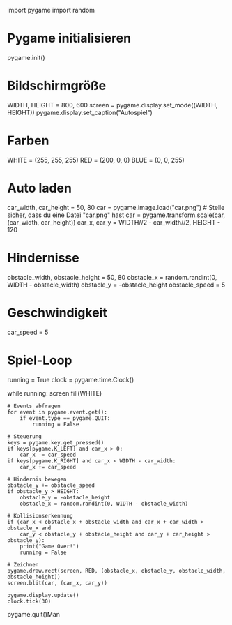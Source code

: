 import pygame
import random

# Pygame initialisieren
pygame.init()

# Bildschirmgröße
WIDTH, HEIGHT = 800, 600
screen = pygame.display.set_mode((WIDTH, HEIGHT))
pygame.display.set_caption("Autospiel")

# Farben
WHITE = (255, 255, 255)
RED = (200, 0, 0)
BLUE = (0, 0, 255)

# Auto laden
car_width, car_height = 50, 80
car = pygame.image.load("car.png")  # Stelle sicher, dass du eine Datei "car.png" hast
car = pygame.transform.scale(car, (car_width, car_height))
car_x, car_y = WIDTH//2 - car_width//2, HEIGHT - 120

# Hindernisse
obstacle_width, obstacle_height = 50, 80
obstacle_x = random.randint(0, WIDTH - obstacle_width)
obstacle_y = -obstacle_height
obstacle_speed = 5

# Geschwindigkeit
car_speed = 5

# Spiel-Loop
running = True
clock = pygame.time.Clock()

while running:
    screen.fill(WHITE)
    
    # Events abfragen
    for event in pygame.event.get():
        if event.type == pygame.QUIT:
            running = False

    # Steuerung
    keys = pygame.key.get_pressed()
    if keys[pygame.K_LEFT] and car_x > 0:
        car_x -= car_speed
    if keys[pygame.K_RIGHT] and car_x < WIDTH - car_width:
        car_x += car_speed

    # Hindernis bewegen
    obstacle_y += obstacle_speed
    if obstacle_y > HEIGHT:
        obstacle_y = -obstacle_height
        obstacle_x = random.randint(0, WIDTH - obstacle_width)

    # Kollisionserkennung
    if (car_x < obstacle_x + obstacle_width and car_x + car_width > obstacle_x and
        car_y < obstacle_y + obstacle_height and car_y + car_height > obstacle_y):
        print("Game Over!")
        running = False

    # Zeichnen
    pygame.draw.rect(screen, RED, (obstacle_x, obstacle_y, obstacle_width, obstacle_height))
    screen.blit(car, (car_x, car_y))

    pygame.display.update()
    clock.tick(30)

pygame.quit()Man
